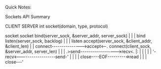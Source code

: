Quick Notes:

Sockets API Summary

  CLIENT				SERVER			int socket(domain, type, protocol)
  									
  socket				socket			bind(server_sock, &server_addr, server_sock)
	|					  |	
	|					 bind			listen(server_sock, backlog)
    |					  |
  	|					listen			accept(server_sock, &client_addr, &client_len)
	|					  |
 connect--------------->accept<--.		connect(client_sock, &server_addr, server_len)
   	|					  | 	 |
.>send------------------>recv<.	 |:
|	|					  |	  |	 |
'-recv<------------------send-'	 |
	|					  |		 |
  close----EOF---------=>read	 |
						  |		 |
						 close---'

